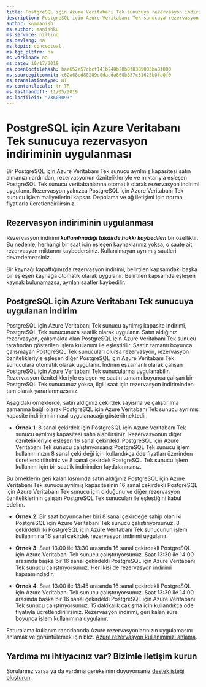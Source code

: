 ```yaml
---
title: PostgreSQL için Azure Veritabanı Tek sunucuya rezervasyon indiriminin uygulanması
description: PostgreSQL için Azure Veritabanı Tek sunucuya rezervasyon indiriminin uygulanması
author: kummanish
ms.author: manishku
ms.service: billing
ms.devlang: na
ms.topic: conceptual
ms.tgt_pltfrm: na
ms.workload: na
ms.date: 10/17/2019
ms.openlocfilehash: bae652e57cbcf141b248b20b0f8385003ba8f000
ms.sourcegitcommit: c62a68ed80289d0daada860b837c31625b0fa0f0
ms.translationtype: HT
ms.contentlocale: tr-TR
ms.lasthandoff: 11/05/2019
ms.locfileid: "73608093"
---
```

# <a name="how-a-reservation-discount-is-applied-to-azure-database-for-postgresql-single-server"></a>PostgreSQL için Azure Veritabanı Tek sunucuya rezervasyon indiriminin uygulanması

Bir PostgreSQL için Azure Veritabanı Tek sunucu ayrılmış kapasitesi satın almanızın ardından, rezervasyonun öznitelikleriyle ve miktarıyla eşleşen PostgreSQL Tek sunucu veritabanlarına otomatik olarak rezervasyon indirimi uygulanır. Rezervasyon yalnızca PostgreSQL için Azure Veritabanı Tek sunucu işlem maliyetlerini kapsar. Depolama ve ağ iletişimi için normal fiyatlarla ücretlendirilirsiniz. 

## <a name="how-reservation-discount-is-applied"></a>Rezervasyon indiriminin uygulanması

Rezervasyon indirimi ***kullanılmadığı takdirde hakkı kaybedilen*** bir özelliktir. Bu nedenle, herhangi bir saat için eşleşen kaynaklarınız yoksa, o saate ait rezervasyon miktarını kaybedersiniz. Kullanılmayan ayrılmış saatleri devredemezsiniz.</br>

Bir kaynağı kapattığınızda rezervasyon indirimi, belirtilen kapsamdaki başka bir eşleşen kaynağa otomatik olarak uygulanır. Belirtilen kapsamda eşleşen kaynak bulunamazsa, ayrılan saatler kaybedilir.

## <a name="discount-applied-to-azure-database-for-postgresql-single-server"></a>PostgreSQL için Azure Veritabanı Tek sunucuya uygulanan indirim

PostgreSQL için Azure Veritabanı Tek sunucu ayrılmış kapasite indirimi, PostgreSQL Tek sunucunuza saatlik olarak uygulanır. Satın aldığınız rezervasyon, çalışmakta olan PostgreSQL için Azure Veritabanı Tek sunucu tarafından gösterilen işlem kullanımı ile eşleştirilir. Saatin tamamı boyunca çalışmayan PostgreSQL Tek sunucuları olursa rezervasyon, rezervasyon öznitelikleriyle eşleşen diğer PostgreSQL için Azure Veritabanı Tek sunuculara otomatik olarak uygulanır. İndirim eşzamanlı olarak çalışan PostgreSQL için Azure Veritabanı Tek sunucularına uygulanabilir. Rezervasyon öznitelikleriyle eşleşen ve saatin tamamı boyunca çalışan bir PostgreSQL Tek sunucunuz yoksa, ilgili saat için rezervasyon indiriminden tam olarak yararlanmazsınız.

Aşağıdaki örneklerde, satın aldığınız çekirdek sayısına ve çalıştırılma zamanına bağlı olarak PostgreSQL için Azure Veritabanı Tek sunucu ayrılmış kapasite indiriminin nasıl uygulanacağı gösterilmektedir.

* **Örnek 1**: 8 sanal çekirdek için PostgreSQL için Azure Veritabanı Tek sunucu ayrılmış kapasitesi satın alabilirsiniz. Rezervasyonun diğer öznitelikleriyle eşleşen 16 sanal çekirdekli PostgreSQL için Azure Veritabanı Tek sunucu çalıştırıyorsanız PostgreSQL Tek sunucu işlem kullanımınızın 8 sanal çekirdeği için kullandıkça öde fiyatları üzerinden ücretlendirilirsiniz ve 8 sanal çekirdek PostgreSQL Tek sunucu işlem kullanımı için bir saatlik indirimden faydalanırsınız.</br>

Bu örneklerin geri kalan kısmında satın aldığınız PostgreSQL için Azure Veritabanı Tek sunucu ayrılmış kapasitesinin 16 sanal çekirdekli PostgreSQL için Azure Veritabanı Tek sunucu için olduğunu ve diğer rezervasyon özniteliklerinin çalışan PostgreSQL Tek sunucuları ile eşleştiğini kabul edelim.

* **Örnek 2**: Bir saat boyunca her biri 8 sanal çekirdeğe sahip olan iki PostgreSQL için Azure Veritabanı Tek sunucu çalıştırıyorsunuz. 8 çekirdekli iki PostgreSQL için Azure Veritabanı Tek sunucunun işlem kullanımına 16 sanal çekirdek rezervasyon indirimi uygulanır.

* **Örnek 3**: Saat 13:00 ile 13:30 arasında 16 sanal çekirdekli PostgreSQL için Azure Veritabanı Tek sunucu çalıştırıyorsunuz. Saat 13:30 ile 14:00 arasında başka bir 16 sanal çekirdekli PostgreSQL için Azure Veritabanı Tek sunucu çalıştırıyorsunuz. Her ikisi de rezervasyon indirimi kapsamındadır.

* **Örnek 4**: Saat 13:00 ile 13:45 arasında 16 sanal çekirdekli PostgreSQL için Azure Veritabanı Tek sunucu çalıştırıyorsunuz. Saat 13:30 ile 14:00 arasında başka bir 16 sanal çekirdekli PostgreSQL için Azure Veritabanı Tek sunucu çalıştırıyorsunuz. 15 dakikalık çakışma için kullandıkça öde fiyatıyla ücretlendirilirsiniz. Rezervasyon indirimi, geri kalan süre boyunca işlem kullanımına uygulanır.

Faturalama kullanım raporlarında Azure rezervasyonlarınızın uygulamasını anlamak ve görüntülemek için bkz. [Azure rezervasyon kullanımınızı anlama](https://docs.microsoft.com/azure/billing/billing-understand-reserved-instance-usage-ea).

## <a name="need-help-contact-us"></a>Yardıma mı ihtiyacınız var? Bizimle iletişim kurun
Sorularınız varsa ya da yardıma gereksinim duyuyorsanız [destek isteği oluşturun](https://go.microsoft.com/fwlink/?linkid=2083458).
